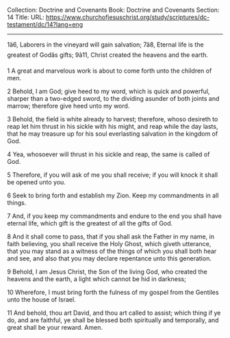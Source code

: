 Collection: Doctrine and Covenants
Book: Doctrine and Covenants
Section: 14
Title: 
URL: https://www.churchofjesuschrist.org/study/scriptures/dc-testament/dc/14?lang=eng

---

1â6, Laborers in the vineyard will gain salvation; 7â8, Eternal life is the greatest of Godâs gifts; 9â11, Christ created the heavens and the earth.

1 A great and marvelous work is about to come forth unto the children of men.

2 Behold, I am God; give heed to my word, which is quick and powerful, sharper than a two-edged sword, to the dividing asunder of both joints and marrow; therefore give heed unto my word.

3 Behold, the field is white already to harvest; therefore, whoso desireth to reap let him thrust in his sickle with his might, and reap while the day lasts, that he may treasure up for his soul everlasting salvation in the kingdom of God.

4 Yea, whosoever will thrust in his sickle and reap, the same is called of God.

5 Therefore, if you will ask of me you shall receive; if you will knock it shall be opened unto you.

6 Seek to bring forth and establish my Zion. Keep my commandments in all things.

7 And, if you keep my commandments and endure to the end you shall have eternal life, which gift is the greatest of all the gifts of God.

8 And it shall come to pass, that if you shall ask the Father in my name, in faith believing, you shall receive the Holy Ghost, which giveth utterance, that you may stand as a witness of the things of which you shall both hear and see, and also that you may declare repentance unto this generation.

9 Behold, I am Jesus Christ, the Son of the living God, who created the heavens and the earth, a light which cannot be hid in darkness;

10 Wherefore, I must bring forth the fulness of my gospel from the Gentiles unto the house of Israel.

11 And behold, thou art David, and thou art called to assist; which thing if ye do, and are faithful, ye shall be blessed both spiritually and temporally, and great shall be your reward. Amen.
